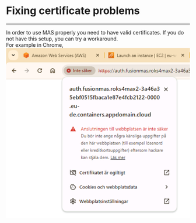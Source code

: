 # Fixing certificate problems

---

In order to use MAS properly you need to have valid certificates. If you do not have this setup, you can try a workaround.  
For example in Chrome,  
![Problem in Chrome](CertProblem1.png)

